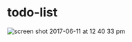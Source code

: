 # todo-list

![screen shot 2017-06-11 at 12 40 33 pm](https://user-images.githubusercontent.com/10640842/27013966-3f017178-4ea3-11e7-9e2d-7bea337bc75d.png)
